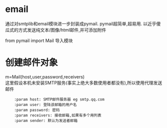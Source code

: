 # email
通过对smtplib和email模块进一步封装成pymail. pymail超简单,超易用. 以近乎傻瓜式的方式发送纯文本/图像/html邮件,并可添加附件

from pymail import Mail 导入模块

# 创建邮件对象
m=Mail(host,user,password,receivers)  
这里假设本机未安装SMTP服务(事实上绝大多数使用者都没有),所以使用代理发送邮件

        :param host: SMTP邮件服务器 eg smtp.qq.com
        :param user: 登陆该邮箱的用户名
        :param password: 密码
        :param receivers: 接收邮箱,如果有多个用列表
        :param sender: 默认为发送者邮箱
        
      
